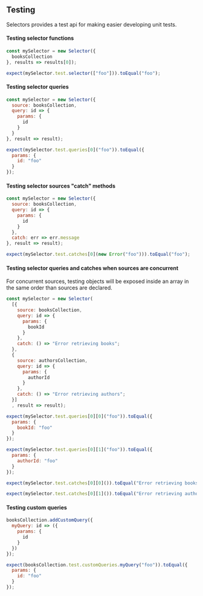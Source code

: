 ## Testing

Selectors provides a test api for making easier developing unit tests.

#### Testing selector functions

```js
const mySelector = new Selector({
  booksCollection
}, results => results[0]);
```

```js
expect(mySelector.test.selector(["foo"])).toEqual("foo");
```

#### Testing selector queries

```js
const mySelector = new Selector({
  source: booksCollection,
  query: id => {
    params: {
      id
    }
  }
}, result => result);
```

```js
expect(mySelector.test.queries[0]("foo")).toEqual({
  params: {
    id: "foo"
  }
});
```

#### Testing selector sources "catch" methods

```js
const mySelector = new Selector({
  source: booksCollection,
  query: id => {
    params: {
      id
    }
  },
  catch: err => err.message
}, result => result);
```

```js
expect(mySelector.test.catches[0](new Error("foo"))).toEqual("foo");
```

#### Testing selector queries and catches when sources are concurrent

For concurrent sources, testing objects will be exposed inside an array in the same order than sources are declared.

```js
const mySelector = new Selector(
  [{
    source: booksCollection,
    query: id => {
      params: {
        bookId
      }
    },
    catch: () => "Error retrieving books";
  },
  {
    source: authorsCollection,
    query: id => {
      params: {
        authorId
      }
    },
    catch: () => "Error retrieving authors";
  }]
  , result => result);
```

```js
expect(mySelector.test.queries[0][0]("foo")).toEqual({
  params: {
    bookId: "foo"
  }
});

expect(mySelector.test.queries[0][1]("foo")).toEqual({
  params: {
    authorId: "foo"
  }
});

expect(mySelector.test.catches[0][0]()).toEqual("Error retrieving books");

expect(mySelector.test.catches[0][1]()).toEqual("Error retrieving authors");
```

#### Testing custom queries

```js
booksCollection.addCustomQuery({
  myQuery: id => ({
    params: {
      id
    }
  })
});

```

```js
expect(booksCollection.test.customQueries.myQuery("foo")).toEqual({
  params: {
    id: "foo"
  }
});
```
